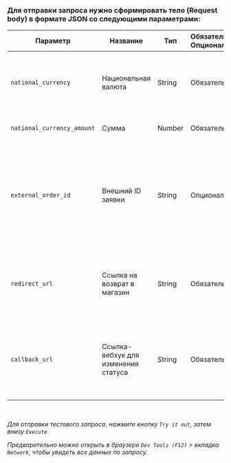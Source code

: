 ### Для отправки запроса нужно сформировать тело (Request body) в формате JSON со следующими параметрами:


| Параметр                   | Название                            | Тип    | Обязательно/Опционально | Описание                                                                                       |
|----------------------------|-------------------------------------|--------|-------------------------|------------------------------------------------------------------------------------------------|
| `national_currency`        | Национальная валюта                 | String | Обязательно             | Укажите валюту, в которой клиент будет вносить деньги                                          |
| `national_currency_amount` | Сумма                               | Number | Обязательно             | Укажите сумму платежа                                                                          |
| `external_order_id`        | Внешний ID заявки                   | String | Опционально             | Укажите ID платежа или заявки в вашей системе, чтобы можно было по нему отследить платёж у нас |
| `redirect_url`             | Ссылка на возврат в магазин         | String | Обязательно             | Укажите ссылку, по которой клиент вернётся в магазин в конце оплаты                            |
| `callback_url`             | Ссылка-вебхук для изменения статуса | String | Обязательно             | Укажите вашу ссылку-вебхук, для POST запросов об изменениях статуса                            |

<br>

*Для отправки тестового запроса, нажмите кнопку `Try it out`, затем внизу `Execute`*

*Предварительно можно открыть в браузере `Dev Tools (F12)` > вкладка `Network`, чтобы увидеть все данные по запросу.*

